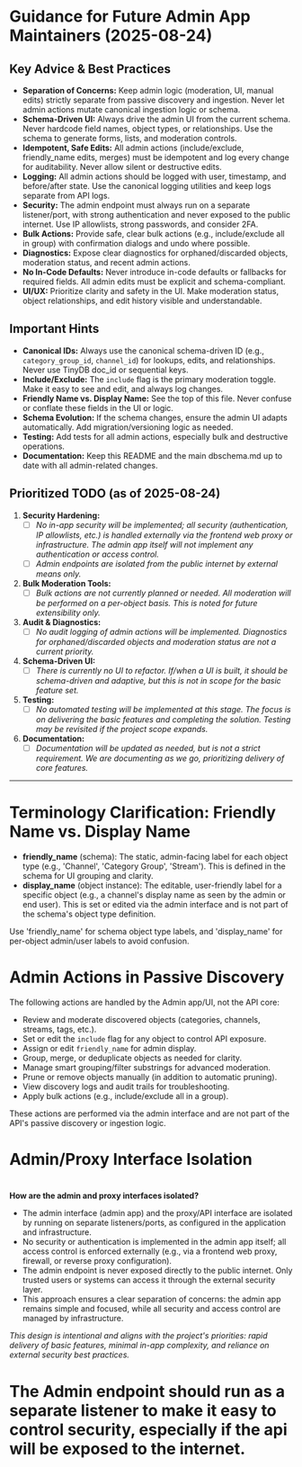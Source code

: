 # Guidance for Future Admin App Maintainers (2025-08-24)

## Key Advice & Best Practices

- **Separation of Concerns:** Keep admin logic (moderation, UI, manual edits) strictly separate from passive discovery and ingestion. Never let admin actions mutate canonical ingestion logic or schema.
- **Schema-Driven UI:** Always drive the admin UI from the current schema. Never hardcode field names, object types, or relationships. Use the schema to generate forms, lists, and moderation controls.
- **Idempotent, Safe Edits:** All admin actions (include/exclude, friendly_name edits, merges) must be idempotent and log every change for auditability. Never allow silent or destructive edits.
- **Logging:** All admin actions should be logged with user, timestamp, and before/after state. Use the canonical logging utilities and keep logs separate from API logs.
- **Security:** The admin endpoint must always run on a separate listener/port, with strong authentication and never exposed to the public internet. Use IP allowlists, strong passwords, and consider 2FA.
- **Bulk Actions:** Provide safe, clear bulk actions (e.g., include/exclude all in group) with confirmation dialogs and undo where possible.
- **Diagnostics:** Expose clear diagnostics for orphaned/discarded objects, moderation status, and recent admin actions.
- **No In-Code Defaults:** Never introduce in-code defaults or fallbacks for required fields. All admin edits must be explicit and schema-compliant.
- **UI/UX:** Prioritize clarity and safety in the UI. Make moderation status, object relationships, and edit history visible and understandable.

## Important Hints

- **Canonical IDs:** Always use the canonical schema-driven ID (e.g., `category_group_id`, `channel_id`) for lookups, edits, and relationships. Never use TinyDB doc_id or sequential keys.
- **Include/Exclude:** The `include` flag is the primary moderation toggle. Make it easy to see and edit, and always log changes.
- **Friendly Name vs. Display Name:** See the top of this file. Never confuse or conflate these fields in the UI or logic.
- **Schema Evolution:** If the schema changes, ensure the admin UI adapts automatically. Add migration/versioning logic as needed.
- **Testing:** Add tests for all admin actions, especially bulk and destructive operations.
- **Documentation:** Keep this README and the main dbschema.md up to date with all admin-related changes.

## Prioritized TODO (as of 2025-08-24)

1. **Security Hardening:**
	- [ ] *No in-app security will be implemented; all security (authentication, IP allowlists, etc.) is handled externally via the frontend web proxy or infrastructure. The admin app itself will not implement any authentication or access control.*
	- [ ] *Admin endpoints are isolated from the public internet by external means only.*
2. **Bulk Moderation Tools:**
	- [ ] *Bulk actions are not currently planned or needed. All moderation will be performed on a per-object basis. This is noted for future extensibility only.*
3. **Audit & Diagnostics:**
	- [ ] *No audit logging of admin actions will be implemented. Diagnostics for orphaned/discarded objects and moderation status are not a current priority.*
4. **Schema-Driven UI:**
	- [ ] *There is currently no UI to refactor. If/when a UI is built, it should be schema-driven and adaptive, but this is not in scope for the basic feature set.*
5. **Testing:**
	- [ ] *No automated testing will be implemented at this stage. The focus is on delivering the basic features and completing the solution. Testing may be revisited if the project scope expands.*
6. **Documentation:**
	- [ ] *Documentation will be updated as needed, but is not a strict requirement. We are documenting as we go, prioritizing delivery of core features.*

---
# Terminology Clarification: Friendly Name vs. Display Name

- **friendly_name** (schema): The static, admin-facing label for each object type (e.g., 'Channel', 'Category Group', 'Stream'). This is defined in the schema for UI grouping and clarity.
- **display_name** (object instance): The editable, user-friendly label for a specific object (e.g., a channel's display name as seen by the admin or end user). This is set or edited via the admin interface and is not part of the schema's object type definition.

Use 'friendly_name' for schema object type labels, and 'display_name' for per-object admin/user labels to avoid confusion.
# Admin Actions in Passive Discovery

The following actions are handled by the Admin app/UI, not the API core:

- Review and moderate discovered objects (categories, channels, streams, tags, etc.).
- Set or edit the `include` flag for any object to control API exposure.
- Assign or edit `friendly_name` for admin display.
- Group, merge, or deduplicate objects as needed for clarity.
- Manage smart grouping/filter substrings for advanced moderation.
- Prune or remove objects manually (in addition to automatic pruning).
- View discovery logs and audit trails for troubleshooting.
- Apply bulk actions (e.g., include/exclude all in a group).

These actions are performed via the admin interface and are not part of the API's passive discovery or ingestion logic.
#
# Admin/Proxy Interface Isolation
#

**How are the admin and proxy interfaces isolated?**

- The admin interface (admin app) and the proxy/API interface are isolated by running on separate listeners/ports, as configured in the application and infrastructure.
- No security or authentication is implemented in the admin app itself; all access control is enforced externally (e.g., via a frontend web proxy, firewall, or reverse proxy configuration).
- The admin endpoint is never exposed directly to the public internet. Only trusted users or systems can access it through the external security layer.
- This approach ensures a clear separation of concerns: the admin app remains simple and focused, while all security and access control are managed by infrastructure.

*This design is intentional and aligns with the project's priorities: rapid delivery of basic features, minimal in-app complexity, and reliance on external security best practices.*
# The Admin endpoint should run as a separate listener to make it easy to control security, especially if the api will be exposed to the internet.
